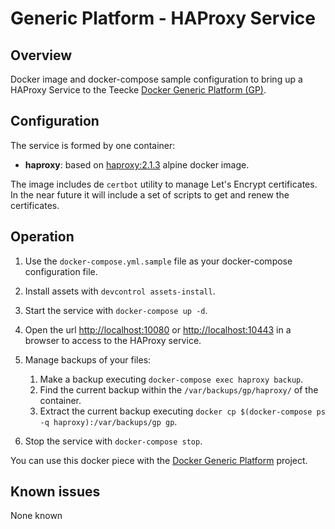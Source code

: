 # Generic Platform - HAProxy Service

## Overview

Docker image and docker-compose sample configuration to bring up a HAProxy Service to the Teecke [Docker Generic Platform (GP)](https://github.com/teecke/docker-generic-platform).

## Configuration

The service is formed by one container:

- **haproxy**: based on [haproxy:2.1.3](https://hub.docker.com/_/haproxy?tab=tags&page=1&name=2.1.3-alpine) alpine docker image.

The image includes de `certbot` utility to manage Let's Encrypt certificates. In the near future it will include a set of scripts to get and renew the certificates.

## Operation

1. Use the `docker-compose.yml.sample` file as your docker-compose configuration file.

2. Install assets with `devcontrol assets-install`.

3. Start the service with `docker-compose up -d`.

4. Open the url <http://localhost:10080> or <http://localhost:10443> in a browser to access to the HAProxy service.

5. Manage backups of your files:

   1. Make a backup executing `docker-compose exec haproxy backup`.
   2. Find the current backup within the `/var/backups/gp/haproxy/` of the container.
   3. Extract the current backup executing `docker cp $(docker-compose ps -q haproxy):/var/backups/gp gp`.

6. Stop the service with `docker-compose stop`.

You can use this docker piece with the [Docker Generic Platform](https://github.com/teecke/docker-generic-platform) project.

## Known issues

None known
